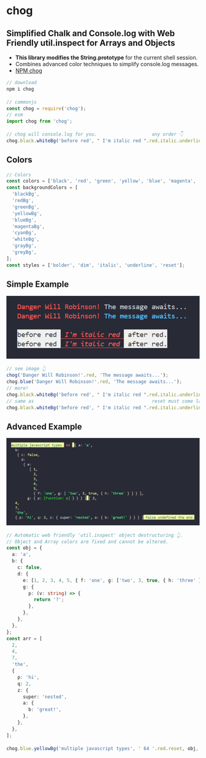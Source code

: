 # chog

## Simplified Chalk and Console.log with Web Friendly util.inspect for Arrays and Objects

- **This library modifies the String.prototype** for the current shell session.
- Combines advanced color techniques to simplify console.log messages.
- [NPM chog](https://www.npmjs.com/package/chog)

```ts
// download
npm i chog

// commonjs
const chog = require('chog');
// esm
import chog from 'chog';

// chog will console.log for you.                    any order 👇
chog.black.whiteBg('before red', " I'm italic red ".red.italic.underline.blackBg, 'after red.');
```

## Colors

```ts
// Colors
const colors = ['black', 'red', 'green', 'yellow', 'blue', 'magenta', 'cyan', 'white', 'gray', 'grey'];
const backgroundColors = [
  'blackBg',
  'redBg',
  'greenBg',
  'yellowBg',
  'blueBg',
  'magentaBg',
  'cyanBg',
  'whiteBg',
  'grayBg',
  'greyBg',
];
const styles = ['bolder', 'dim', 'italic', 'underline', 'reset'];
```

## Simple Example

![Multiple items console.log with colors](images/red.png)

```ts
// see image 👆
chog('Danger Will Robinson!'.red, 'The message awaits...');
chog.blue('Danger Will Robinson!'.red, 'The message awaits...');
// more!
chog.black.whiteBg('before red', " I'm italic red ".red.italic.underline.blackBg, 'after red.');
// same as                                           reset must come last 👇
chog.black.whiteBg('before red', " I'm italic red ".red.italic.underline.reset, 'after red.');
```

## Advanced Example

![Automatic object destructure](images/obj.png)

```ts
// Automatic web friendly 'util.inspect' object destructuring 👆.
// Object and Array colors are fixed and cannot be altered.
const obj = {
  a: 'a',
  b: {
    c: false,
    d: {
      e: [1, 2, 3, 4, 5, { f: 'one', g: ['two', 3, true, { h: 'three' }] }],
      g: {
        p: (v: string) => {
          return '?';
        },
      },
    },
  },
};
const arr = [
  2,
  4,
  7,
  'the',
  {
    p: 'hi',
    q: 2,
    z: {
      super: 'nested',
      a: {
        b: 'great!',
      },
    },
  },
];

chog.blue.yellowBg('multiple javascript types', ' 64 '.red.reset, obj, arr, false, undefined, 'the end.');
```
